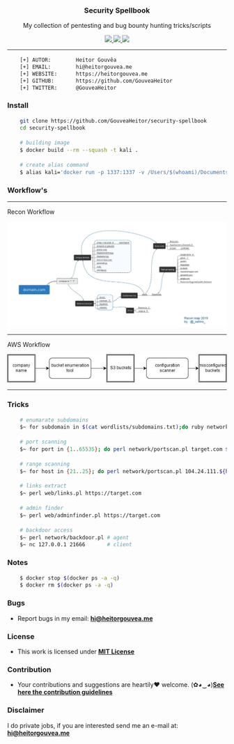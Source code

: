 <p align="center">
  <h3 align="center">Security Spellbook</h3>
  <p align="center">My collection of pentesting and bug bounty hunting tricks/scripts</p>

  <p align="center">
    <a href="https://github.com/GouveaHeitor/security-spellbook/blob/master/LICENSE.md">
      <img src="https://img.shields.io/badge/license-MIT-blue.svg">
    </a>
    <a href="https://github.com/GouveaHeitor/security-spellbook/releases">
      <img src="https://img.shields.io/badge/version-0.1-blue.svg">
    </a>
    <a href="https://twitter.com/GouveaHeitor">
      <img src="https://img.shields.io/badge/twitter-@GouveaHeitor-blue.svg">
    </a>
  </p>
</p>

---

```
    [+] AUTOR:        Heitor Gouvêa
    [+] EMAIL:        hi@heitorgouvea.me
    [+] WEBSITE:      https://heitorgouvea.me
    [+] GITHUB:       https://github.com/GouveaHeitor
    [+] TWITTER:      @GouveaHeitor
```

### Install

```bash 
    git clone https://github.com/GouveaHeitor/security-spellbook
    cd security-spellbook

    # building image
    $ docker build --rm --squash -t kali .

    # create alias command
    $ alias kali='docker run -p 1337:1337 -v /Users/$(whoami)/Documents/Workstation:/home/ -ti kali /bin/bash'
```


### Workflow's

---
Recon Workflow

![Recon Workflow](files/recon-workflow.jpeg)

---

AWS Workflow

<p align="center"> 
    <img src="files/aws-s3-workflow.jpg">
</p>

---

### Tricks

```bash
    # enumarate subdomains
    $~ for subdomain in $(cat wordlists/subdomains.txt);do ruby network/check.rb ${subdomain}target.com; done

    # port scanning
    $~ for port in {1..65535}; do perl network/portscan.pl target.com $port; done

    # range scanning
    $~ for host in {21..25}; do perl network/portscan.pl 104.24.111.${host} 80; done

    # links extract
    $~ perl web/links.pl https://target.com

    # admin finder
    $~ perl web/adminfinder.pl https://target.com

    # backdoor access
    $~ perl network/backdoor.pl # agent
    $~ nc 127.0.0.1 21666       # client
```


### Notes

```bash
    $ docker stop $(docker ps -a -q)
    $ docker rm $(docker ps -a -q)
```

### Bugs

- Report bugs in my email: **hi@heitorgouvea.me**

### License

- This work is licensed under [**MIT License**](https://github.com/GouveaHeitor/security-spellbook/blob/master/LICENSE.md)

### Contribution

- Your contributions and suggestions are heartily♥ welcome. (✿◕‿◕)[**See here the contribution guidelines**](/.github/CONTRIBUTING.md)

### Disclaimer

I do private jobs, if you are interested send me an e-mail at: **hi@heitorgouvea.me**
